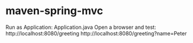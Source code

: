 # maven-spring-mvc
Run as Application: Application.java
Open a browser and test:
 http://localhost:8080/greeting
 http://localhost:8080/greeting?name=Peter
 
